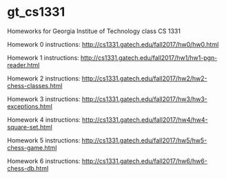 # gt_cs1331

Homeworks for Georgia Institue of Technology class CS 1331

Homework 0 instructions: http://cs1331.gatech.edu/fall2017/hw0/hw0.html

Homework 1 instructions: http://cs1331.gatech.edu/fall2017/hw1/hw1-pgn-reader.html

Homework 2 instructions: http://cs1331.gatech.edu/fall2017/hw2/hw2-chess-classes.html

Homework 3 instructions: http://cs1331.gatech.edu/fall2017/hw3/hw3-exceptions.html

Homework 4 instructions: http://cs1331.gatech.edu/fall2017/hw4/hw4-square-set.html

Homework 5 instructions: http://cs1331.gatech.edu/fall2017/hw5/hw5-chess-game.html

Homework 6 instructions: http://cs1331.gatech.edu/fall2017/hw6/hw6-chess-db.html
